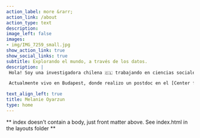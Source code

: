 ```yaml
---
action_label: more &rarr;
action_link: /about
action_type: text
description: 
image_left: false
images:
- img/IMG_7259_small.jpg
show_action_link: true
show_social_links: true
subtitle: Explorando el mundo, a través de los datos. 
description: |
 Hola! Soy una investigadora chilena 🇨🇱 trabajando en ciencias sociales computacionales.

 Actualmente vivo en Budapest, donde realizo un postdoc en el [Center for Collective Learning](https://centerforcollectivelearning.org/) delCenter for Advanced Studies de la Universidad Corvinus.

text_align_left: true
title: Melanie Oyarzun
type: home
---
```


** index doesn't contain a body, just front matter above.
See index.html in the layouts folder **
